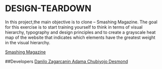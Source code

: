 # DESIGN-TEARDOWN

In this  project,the main objective is to clone  – Smashing Magazine. The goal for this exercise is to start training yourself to think in terms of visual hierarchy, typography and design principles and to create a grayscale heat map of the website that indicates which elements have the greatest weight in the visual hierarchy.

[Smashing Magazine ](https://smashingmagazine.com)

##Developers
[Danilo Zagarcanin ](https://github.com/danilozag1992)
[Adama Chubiyojo Desmond](https://github.com/kobiyoyo)